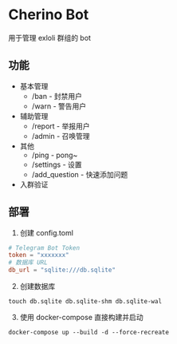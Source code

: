 # Cherino Bot

用于管理 exloli 群组的 bot

## 功能
- 基本管理
  - /ban     - 封禁用户
  - /warn    - 警告用户
- 辅助管理
  - /report  - 举报用户
  - /admin   - 召唤管理
- 其他
  - /ping         - pong~
  - /settings     - 设置
  - /add_question - 快速添加问题
- 入群验证

## 部署

1. 创建 config.toml

```toml
# Telegram Bot Token
token = "xxxxxxx"
# 数据库 URL
db_url = "sqlite:///db.sqlite"
```

2. 创建数据库

```
touch db.sqlite db.sqlite-shm db.sqlite-wal
```

3. 使用 docker-compose 直接构建并启动

```shell
docker-compose up --build -d --force-recreate
```
